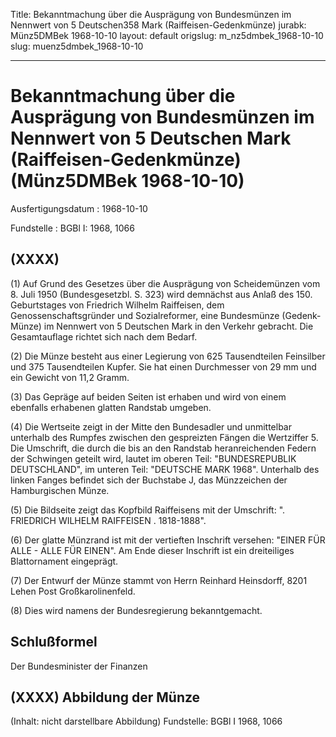 Title: Bekanntmachung über die Ausprägung von Bundesmünzen im Nennwert von 5 Deutschen358
  Mark (Raiffeisen-Gedenkmünze)
jurabk: Münz5DMBek 1968-10-10
layout: default
origslug: m_nz5dmbek_1968-10-10
slug: muenz5dmbek_1968-10-10

---

# Bekanntmachung über die Ausprägung von Bundesmünzen im Nennwert von 5 Deutschen Mark (Raiffeisen-Gedenkmünze) (Münz5DMBek 1968-10-10)

Ausfertigungsdatum
:   1968-10-10

Fundstelle
:   BGBl I: 1968, 1066



## (XXXX)

(1) Auf Grund des Gesetzes über die Ausprägung von Scheidemünzen vom
8\. Juli 1950 (Bundesgesetzbl. S. 323) wird demnächst aus Anlaß des
150\. Geburtstages von Friedrich Wilhelm Raiffeisen, dem
Genossenschaftsgründer und Sozialreformer, eine Bundesmünze (Gedenk-
Münze) im Nennwert von 5 Deutschen Mark in den Verkehr gebracht. Die
Gesamtauflage richtet sich nach dem Bedarf.

(2) Die Münze besteht aus einer Legierung von 625 Tausendteilen
Feinsilber und 375 Tausendteilen Kupfer. Sie hat einen Durchmesser von
29 mm und ein Gewicht von 11,2 Gramm.

(3) Das Gepräge auf beiden Seiten ist erhaben und wird von einem
ebenfalls erhabenen glatten Randstab umgeben.

(4) Die Wertseite zeigt in der Mitte den Bundesadler und unmittelbar
unterhalb des Rumpfes zwischen den gespreizten Fängen die Wertziffer
5\. Die Umschrift, die durch die bis an den Randstab heranreichenden
Federn der Schwingen geteilt wird, lautet im oberen Teil:
"BUNDESREPUBLIK DEUTSCHLAND", im unteren Teil: "DEUTSCHE MARK 1968".
Unterhalb des linken Fanges befindet sich der Buchstabe J, das
Münzzeichen der Hamburgischen Münze.

(5) Die Bildseite zeigt das Kopfbild Raiffeisens mit der Umschrift: ".
FRIEDRICH WILHELM RAIFFEISEN . 1818-1888".

(6) Der glatte Münzrand ist mit der vertieften Inschrift versehen:
"EINER FÜR ALLE - ALLE FÜR EINEN". Am Ende dieser Inschrift ist ein
dreiteiliges Blattornament eingeprägt.

(7) Der Entwurf der Münze stammt von Herrn Reinhard Heinsdorff, 8201
Lehen Post Großkarolinenfeld.

(8) Dies wird namens der Bundesregierung bekanntgemacht.


## Schlußformel

Der Bundesminister der Finanzen


## (XXXX) Abbildung der Münze

(Inhalt: nicht darstellbare Abbildung)
Fundstelle: BGBl I 1968, 1066

